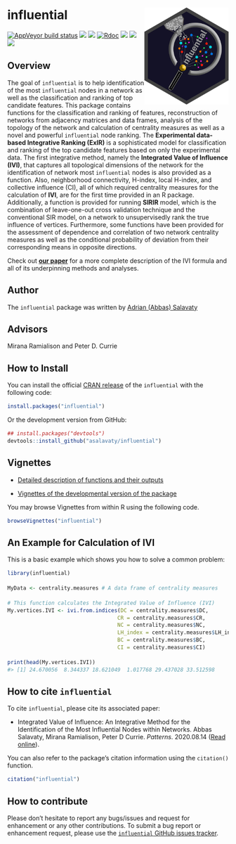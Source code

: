 
<!-- README.md is generated from README.Rmd. Please edit that file -->

# influential <a href='https://github.com/asalavaty/influential'><img src='man/figures/logo.png' align="right" height="221" /></a>

<!-- badges: start -->

[![AppVeyor build
status](https://ci.appveyor.com/api/projects/status/github/asalavaty/influential?branch=master&svg=true)](https://ci.appveyor.com/project/asalavaty/influential)
[![](https://www.r-pkg.org/badges/version/influential?color=blue)](https://cran.r-project.org/package=influential)
[![](http://cranlogs.r-pkg.org/badges/grand-total/influential?color=green)](https://cran.r-project.org/package=influential)
[![Rdoc](http://www.rdocumentation.org/badges/version/influential)](http://www.rdocumentation.org/packages/influential)
[![](https://img.shields.io/badge/Integrated%20Value%20of%20Influence-IVI-blue.svg)](https://doi.org/10.1016/j.patter.2020.100052)
[![](https://img.shields.io/badge/SIR--based%20Influence%20Ranking-SIRIR-green.svg)](https://doi.org/10.1016/j.patter.2020.100052)
[![](https://img.shields.io/badge/Experimental%20data--based%20Integrative%20Ranking-ExIR-blue.svg)](https://github.com/asalavaty/influential)
<!-- badges: end -->

## Overview

The goal of `influential` is to help identification of the most
`influential` nodes in a network as well as the classification and
ranking of top candidate features. This package contains functions for
the classification and ranking of features, reconstruction of networks
from adjacency matrices and data frames, analysis of the topology of the
network and calculation of centrality measures as well as a novel and
powerful `influential` node ranking. The **Experimental data-based
Integrative Ranking (ExIR)** is a sophisticated model for classification
and ranking of the top candidate features based on only the experimental
data. The first integrative method, namely the **Integrated Value of
Influence (IVI)**, that captures all topological dimensions of the
network for the identification of network most `influential` nodes is
also provided as a function. Also, neighborhood connectivity, H-index,
local H-index, and collective influence (CI), all of which required
centrality measures for the calculation of **IVI**, are for the first
time provided in an R package. Additionally, a function is provided for
running **SIRIR** model, which is the combination of leave-one-out cross
validation technique and the conventional SIR model, on a network to
unsupervisedly rank the true influence of vertices. Furthermore, some
functions have been provided for the assessment of dependence and
correlation of two network centrality measures as well as the
conditional probability of deviation from their corresponding means in
opposite directions.

Check out [**our paper**](https://doi.org/10.1016/j.patter.2020.100052)
for a more complete description of the IVI formula and all of its
underpinning methods and analyses.

## Author

The `influential` package was written by [Adrian (Abbas)
Salavaty](https://www.AbbasSalavaty.com)

## Advisors

Mirana Ramialison and Peter D. Currie

## How to Install

You can install the official [CRAN
release](https://cran.r-project.org/package=influential) of the
`influential` with the following code:

``` r
install.packages("influential")
```

Or the development version from GitHub:

``` r
## install.packages("devtools")
devtools::install_github("asalavaty/influential")
```

## Vignettes

  - [Detailed description of functions and their
    outputs](https://cran.r-project.org/web/packages/influential/vignettes/Vignettes.html)

  - [Vignettes of the developmental version of the
    package](https://github.com/asalavaty/influential/blob/master/vignettes/Vignettes.md)

You may browse Vignettes from within R using the following code.

``` r
browseVignettes("influential")
```

## An Example for Calculation of IVI

This is a basic example which shows you how to solve a common problem:

``` r
library(influential)

MyData <- centrality.measures # A data frame of centrality measures

# This function calculates the Integrated Value of Influence (IVI)
My.vertices.IVI <- ivi.from.indices(DC = centrality.measures$DC,       # Calculation of IVI
                                   CR = centrality.measures$CR,
                                   NC = centrality.measures$NC,
                                   LH_index = centrality.measures$LH_index,
                                   BC = centrality.measures$BC,
                                   CI = centrality.measures$CI)

print(head(My.vertices.IVI))
#> [1] 24.670056  8.344337 18.621049  1.017768 29.437028 33.512598
```

## How to cite `influential`

To cite `influential`, please cite its associated paper:

  - Integrated Value of Influence: An Integrative Method for the
    Identification of the Most Influential Nodes within Networks. Abbas
    Salavaty, Mirana Ramialison, Peter D Currie. *Patterns*. 2020.08.14
    ([Read online](https://doi.org/10.1016/j.patter.2020.100052)).

You can also refer to the package’s citation information using the
`citation()` function.

``` r
citation("influential")
```

## How to contribute

Please don’t hesitate to report any bugs/issues and request for
enhancement or any other contributions. To submit a bug report or
enhancement request, please use the [`influential` GitHub issues
tracker](https://github.com/asalavaty/influential/issues).
